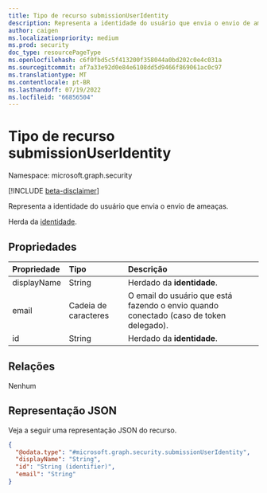 ```yaml
---
title: Tipo de recurso submissionUserIdentity
description: Representa a identidade do usuário que envia o envio de ameaças.
author: caigen
ms.localizationpriority: medium
ms.prod: security
doc_type: resourcePageType
ms.openlocfilehash: c6f0fbd5c5f413200f358044a0bd202c0e4c031a
ms.sourcegitcommit: af7a33e92d0e84e6108dd5d9466f869061ac0c97
ms.translationtype: MT
ms.contentlocale: pt-BR
ms.lasthandoff: 07/19/2022
ms.locfileid: "66856504"
---
```

# <a name="submissionuseridentity-resource-type"></a>Tipo de recurso submissionUserIdentity

Namespace: microsoft.graph.security

[!INCLUDE [beta-disclaimer](../../includes/beta-disclaimer.md)]

Representa a identidade do usuário que envia o envio de ameaças.

Herda da [identidade](../resources/identity.md).

## <a name="properties"></a>Propriedades
| Propriedade    | Tipo   | Descrição                                                                                                    |
|:------------|:-------|:---------------------------------------------------------------------------------------------------------------|
| displayName | String | Herdado da **identidade**.                                                                 |
| email       | Cadeia de caracteres | O email do usuário que está fazendo o envio quando conectado (caso de token delegado). | 
| id          | String | Herdado da **identidade**.  |


## <a name="relationships"></a>Relações
Nenhum

## <a name="json-representation"></a>Representação JSON
Veja a seguir uma representação JSON do recurso.
<!-- {
  "blockType": "resource",
  "@odata.type": "microsoft.graph.security.submissionUserIdentity"
}
-->
``` json
{
  "@odata.type": "#microsoft.graph.security.submissionUserIdentity",
  "displayName": "String",
  "id": "String (identifier)",
  "email": "String"
}
```

